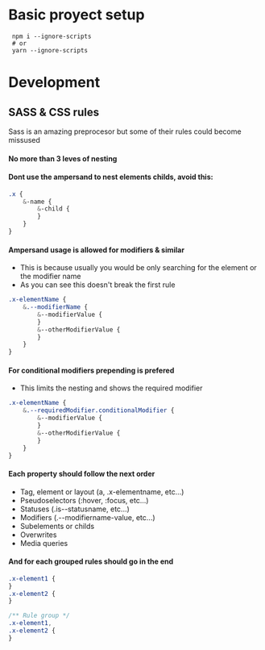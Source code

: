 # Basic proyect setup

```
 npm i --ignore-scripts
 # or
 yarn --ignore-scripts
```

# Development

## SASS & CSS rules

Sass is an amazing preprocesor but some of their rules could become missused

#### No more than 3 leves of nesting

#### Dont use the ampersand to nest elements childs, avoid this:

```scss
.x {
	&-name {
		&-child {
		}
	}
}
```

#### Ampersand usage is allowed for modifiers & similar

- This is because usually you would be only searching for the element or the modifier name
- As you can see this doesn't break the first rule

```scss
.x-elementName {
	&.--modifierName {
		&--modifierValue {
		}
		&--otherModifierValue {
		}
	}
}
```

#### For conditional modifiers prepending is prefered

- This limits the nesting and shows the required modifier

```scss
.x-elementName {
	&.--requiredModifier.conditionalModifier {
		&--modifierValue {
		}
		&--otherModifierValue {
		}
	}
}
```

#### Each property should follow the next order

- Tag, element or layout (a, .x-elementname, etc...)
- Pseudoselectors (:hover, :focus, etc...)
- Statuses (.is--statusname, etc...)
- Modifiers (.--modifiername-value, etc...)
- Subelements or childs
- Overwrites
- Media queries

#### And for each grouped rules should go in the end

```scss
.x-element1 {
}
.x-element2 {
}

/** Rule group */
.x-element1,
.x-element2 {
}
```
